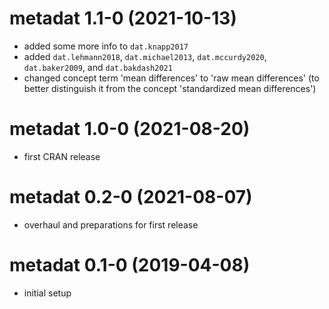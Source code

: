 # metadat 1.1-0 (2021-10-13)

- added some more info to `dat.knapp2017`
- added `dat.lehmann2018`, `dat.michael2013`, `dat.mccurdy2020`, `dat.baker2009`, and `dat.bakdash2021`
- changed concept term 'mean differences' to 'raw mean differences' (to better distinguish it from the concept 'standardized mean differences')

# metadat 1.0-0 (2021-08-20)

- first CRAN release

# metadat 0.2-0 (2021-08-07)

- overhaul and preparations for first release

# metadat 0.1-0 (2019-04-08)

- initial setup
